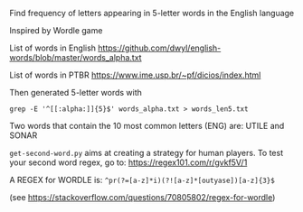 Find frequency of letters appearing in 5-letter words in the English language

Inspired by Wordle game

List of words in English
https://github.com/dwyl/english-words/blob/master/words_alpha.txt

List of words in PTBR
https://www.ime.usp.br/~pf/dicios/index.html

Then generated 5-letter words with

`grep -E '^[[:alpha:]]{5}$' words_alpha.txt > words_len5.txt`

Two words that contain the 10 most common letters (ENG) are:
UTILE and SONAR

`get-second-word.py` aims at creating a strategy for human players.
To test your second word regex, go to:
https://regex101.com/r/gvkf5V/1

A REGEX for WORDLE is:
```^pr(?=[a-z]*i)(?![a-z]*[outyase])[a-z]{3}$```

(see https://stackoverflow.com/questions/70805802/regex-for-wordle)
